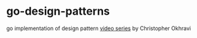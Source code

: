 # go-design-patterns

go implementation of design pattern [video series](https://www.youtube.com/watch?v=_BpmfnqjgzQ&list=PLrhzvIcii6GNjpARdnO4ueTUAVR9eMBpc) 
by Christopher Okhravi
